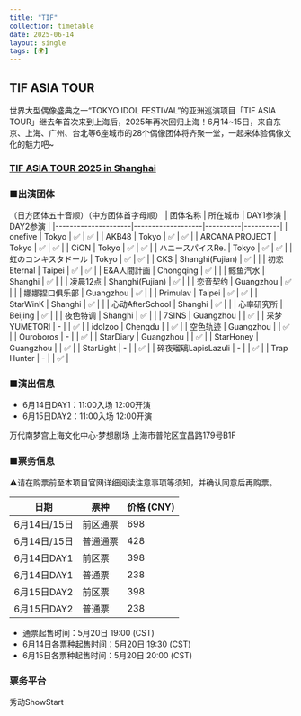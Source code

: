 ```yaml
---
title: "TIF"
collection: timetable
date: 2025-06-14
layout: single
tags: [🌍]
---
```


## TIF ASIA TOUR
世界大型偶像盛典之一“TOKYO IDOL FESTIVAL”的亚洲巡演项目「TIF ASIA TOUR」继去年首次来到上海后，2025年再次回归上海！6月14~15日，来自东京、上海、广州、台北等6座城市的28个偶像团体将齐聚一堂，一起来体验偶像文化的魅力吧~

### [TIF ASIA TOUR 2025 in Shanghai](https://weibo.com/7197971516/Ps6Gw1HJd#comment)

### ■出演团体
（日方团体五十音顺）（中方团体首字母顺）
| 团体名称            | 所在城市          | DAY1参演 | DAY2参演 |
|---------------------|-------------------|----------|----------|
| onefive            | Tokyo            | ✅        | ✅        |
| AKB48              | Tokyo            | ✅        | ✅        |
| ARCANA PROJECT     | Tokyo            | ✅        | ✅        |
| CiON               | Tokyo            | ✅        | ✅        |
| ハニースパイスRe.   | Tokyo            | ✅        | ✅        |
| 虹のコンキスタドール | Tokyo            | ✅        | ✅        |
| CKS                | Shanghi(Fujian)  | ✅        |          |
| 初恋Eternal         | Taipei           | ✅        | ✅        |
| E&A人間計画         | Chongqing        | ✅        |          |
| 鲸鱼汽水            | Shanghi          | ✅        |          |
| 凌晨12点            | Shanghi(Fujian)  | ✅        |          |
| 恋音契约            | Guangzhou        | ✅        |          |
| 娜娜捏口俱乐部      | Guangzhou        | ✅        |          |
| Primulav           | Taipei           | ✅        | ✅        |
| StarWinK           | Shanghi          | ✅        |          |
| 心动AfterSchool     | Shanghi          | ✅        |          |
| 心率研究所          | Beijing          | ✅        |          |
| 夜色特调            | Shanghi          | ✅        |          |
| 7SINS              | Guangzhou        |          | ✅        |
| 采梦YUMETORI        | -                |          | ✅        |
| idolzoo            | Chengdu          |          | ✅        |
| 空色轨迹            | Guangzhou        |          | ✅        |
| Ouroboros          | -                |          | ✅        |
| StarDiary          | Guangzhou        |          | ✅        |
| StarHoney          | Guangzhou        |          | ✅        |
| StarLight          | -                |          | ✅        |
| 碎夜瑠璃LapisLazuli | -                |          | ✅        |
| Trap Hunter        | -                |          | ✅        |

### ■演出信息

- 6月14日DAY1：11:00入场 12:00开演
- 6月15日DAY2：11:00入场 12:00开演

万代南梦宫上海文化中心·梦想剧场 上海市普陀区宜昌路179号B1F

### ■票务信息
⚠️请在购票前至本项目官网详细阅读注意事项等须知，并确认同意后再购票。

| 日期         | 票种       | 价格 (CNY) |
|--------------|------------|------------|
| 6月14日/15日 | 前区通票   | 698        |
| 6月14日/15日 | 普通通票   | 428        |
| 6月14日DAY1  | 前区票     | 398        |
| 6月14日DAY1  | 普通票     | 238        |
| 6月15日DAY2  | 前区票     | 398        |
| 6月15日DAY2  | 普通票     | 238        |

- 通票起售时间：5月20日 19:00 (CST)
- 6月14日各票种起售时间：5月20日 19:30 (CST)
- 6月15日各票种起售时间：5月20日 20:00 (CST)

### 票务平台

秀动ShowStart